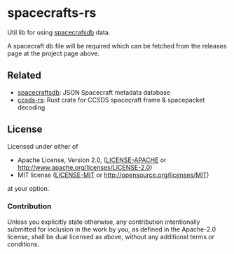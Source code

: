 # spacecrafts-rs

Util lib for using [spacecrafsdb](https://github.com/bmflynn/spacecraftsdb) data.

A spacecraft db file will be required which can be fetched from the releases page at
the project page above.

## Related

* [spacecraftsdb](https://github.com/bmflynn/spacecraftsdb): JSON Spacecraft metadata database
* [ccsds-rs](https://github.com/bmflynn/ccsds-rs): Rust crate for CCSDS spacecraft frame & spacepacket decoding

## License

Licensed under either of

 * Apache License, Version 2.0, ([LICENSE-APACHE](LICENSE-APACHE) or http://www.apache.org/licenses/LICENSE-2.0)
 * MIT license ([LICENSE-MIT](LICENSE-MIT) or http://opensource.org/licenses/MIT)

at your option.

### Contribution

Unless you explicitly state otherwise, any contribution intentionally submitted
for inclusion in the work by you, as defined in the Apache-2.0 license, shall be dual licensed as above, without any
additional terms or conditions.
